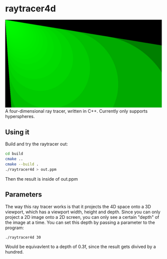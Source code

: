 # raytracer4d
![4D Ray Traced Image](https://github.com/TomasZlamal/4D-Raytracer/blob/main/example.png)
A four-dimensional ray tracer, written in C++.
Currently only supports hyperspheres.

## Using it
Build and try the raytracer out:
```bash
cd build
cmake ..
cmake --build .
./raytracer4d > out.ppm
```
Then the result is inside of out.ppm

## Parameters
The way this ray tracer works is that it projects the 4D space onto a 3D viewport, which has a viewport width, height and depth.
Since you can only project a 2D image onto a 2D screen, you can only see a certain "depth" of the image at a time. You can set this depth by passing a parameter to the program:
```
./raytracer4d 30
```
Would be equivavlent to a depth of 0.3f, since the result gets divived by a hundred.
